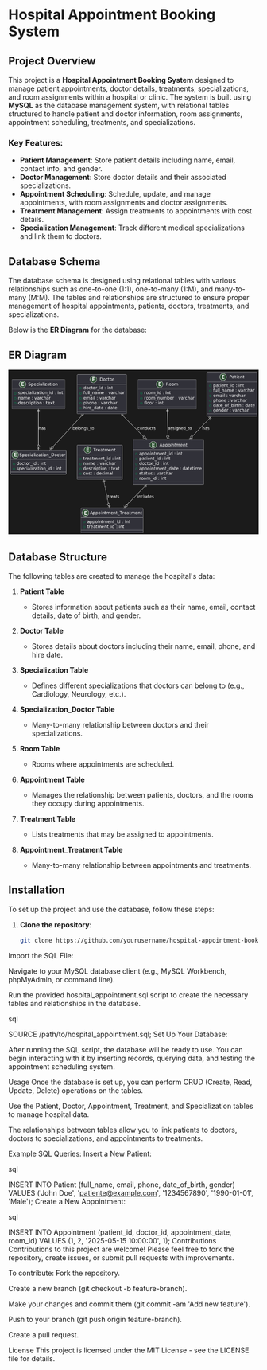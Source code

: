 # Hospital Appointment Booking System

## Project Overview

This project is a **Hospital Appointment Booking System** designed to manage patient appointments, doctor details, treatments, specializations, and room assignments within a hospital or clinic. The system is built using **MySQL** as the database management system, with relational tables structured to handle patient and doctor information, room assignments, appointment scheduling, treatments, and specializations.

### Key Features:
- **Patient Management**: Store patient details including name, email, contact info, and gender.
- **Doctor Management**: Store doctor details and their associated specializations.
- **Appointment Scheduling**: Schedule, update, and manage appointments, with room assignments and doctor assignments.
- **Treatment Management**: Assign treatments to appointments with cost details.
- **Specialization Management**: Track different medical specializations and link them to doctors.

## Database Schema

The database schema is designed using relational tables with various relationships such as one-to-one (1:1), one-to-many (1:M), and many-to-many (M:M). The tables and relationships are structured to ensure proper management of hospital appointments, patients, doctors, treatments, and specializations.

Below is the **ER Diagram** for the database:

## ER Diagram

![ER Diagram](./erd.png)

## Database Structure

The following tables are created to manage the hospital's data:

1. **Patient Table**
   - Stores information about patients such as their name, email, contact details, date of birth, and gender.

2. **Doctor Table**
   - Stores details about doctors including their name, email, phone, and hire date.

3. **Specialization Table**
   - Defines different specializations that doctors can belong to (e.g., Cardiology, Neurology, etc.).

4. **Specialization_Doctor Table**
   - Many-to-many relationship between doctors and their specializations.

5. **Room Table**
   - Rooms where appointments are scheduled.

6. **Appointment Table**
   - Manages the relationship between patients, doctors, and the rooms they occupy during appointments.

7. **Treatment Table**
   - Lists treatments that may be assigned to appointments.

8. **Appointment_Treatment Table**
   - Many-to-many relationship between appointments and treatments.

## Installation

To set up the project and use the database, follow these steps:

1. **Clone the repository**:
   ```bash
   git clone https://github.com/yourusername/hospital-appointment-booking-system.git

Import the SQL File:

Navigate to your MySQL database client (e.g., MySQL Workbench, phpMyAdmin, or command line).

Run the provided hospital_appointment.sql script to create the necessary tables and relationships in the database.

sql

SOURCE /path/to/hospital_appointment.sql;
Set Up Your Database:

After running the SQL script, the database will be ready to use. You can begin interacting with it by inserting records, querying data, and testing the appointment scheduling system.

Usage
Once the database is set up, you can perform CRUD (Create, Read, Update, Delete) operations on the tables.

Use the Patient, Doctor, Appointment, Treatment, and Specialization tables to manage hospital data.

The relationships between tables allow you to link patients to doctors, doctors to specializations, and appointments to treatments.

Example SQL Queries:
Insert a New Patient:

sql

INSERT INTO Patient (full_name, email, phone, date_of_birth, gender) 
VALUES ('John Doe', 'patiente@example.com', '1234567890', '1990-01-01', 'Male');
Create a New Appointment:

sql

INSERT INTO Appointment (patient_id, doctor_id, appointment_date, room_id) 
VALUES (1, 2, '2025-05-15 10:00:00', 1);
Contributions
Contributions to this project are welcome! Please feel free to fork the repository, create issues, or submit pull requests with improvements.

To contribute:
Fork the repository.

Create a new branch (git checkout -b feature-branch).

Make your changes and commit them (git commit -am 'Add new feature').

Push to your branch (git push origin feature-branch).

Create a pull request.

License
This project is licensed under the MIT License - see the LICENSE file for details.